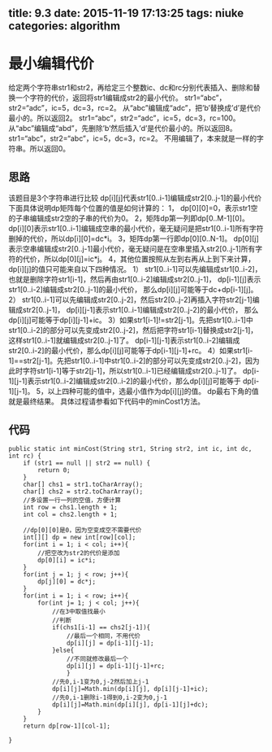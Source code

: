 title: 9.3
date: 2015-11-19 17:13:25
tags: niuke
categories: algorithm
---
# 最小编辑代价
给定两个字符串str1和str2，再给定三个整数ic、dc和rc分别代表插入、删除和替换一个字符的代价，返回将str1编辑成str2的最小代价。
str1=“abc”，str2=“adc”，ic=5，dc=3，rc=2。
从“abc”编辑成“adc”，把’b’替换成’d’是代价最小的。所以返回2。
str1=“abc”，str2=“adc”，ic=5，dc=3，rc=100。
从“abc”编辑成“abd”，先删除’b’然后插入’d’是代价最小的。所以返回8。
str1=“abc”，str2=“abc”，ic=5，dc=3，rc=2。
不用编辑了，本来就是一样的字符串。所以返回0。

<!--more-->

## 思路
该题目是3个字符串进行比较
dp[i][j]代表str1[0..i-1]编辑成str2[0..j-1]的最小代价
下面具体说明dp矩阵每个位置的值是如何计算的：
1， dp[0][0]=0，表示str1空的子串编辑成str2空的子串的代价为0。
2，矩阵dp第一列即dp[0..M-1][0]。 dp[i][0]表示str1[0..i-1]编辑成空串的最小代价，毫无疑问是把str1[0..i-1]所有字符删掉的代价，所以dp[i][0]=dc*i。
3，矩阵dp第一行即dp[0][0..N-1]。 dp[0][j]表示空串编辑成str2[0..j-1]最小代价，毫无疑问是在空串里插入str2[0..j-1]所有字符的代价，所以dp[0][j]=ic\*j。 
4，其他位置按照从左到右再从上到下来计算， dp[i][j]的值只可能来自以下四种情况。
1） str1[0..i-1]可以先编辑成str1[0..i-2]，也就是删除字符str1[i-1]，然后再由str1[0..i-2]编辑成str2[0..j-1]， dp[i-1][j]表示str1[0..i-2]编辑成str2[0..j-1]的最小代价， 那么dp[i][j]可能等于dc+dp[i-1][j]。
2） str1[0..i-1]可以先编辑成str2[0..j-2]，然后str2[0..j-2]再插入字符str2[j-1]编辑成str2[0..j-1]， dp[i][j-1]表示str1[0..i-1]编辑成str2[0..j-2]的最小代价， 那么dp[i][j]可能等于dp[i][j-1]+ic。
3）如果str1[i-1]!=str2[j-1]。先把str1[0..i-1]中str1[0..i-2]的部分可以先变成str2[0..j-2]，然后把字符str1[i-1]替换成str2[j-1]，这样str1[0..i-1]就编辑成str2[0..j-1]了。 
dp[i-1][j-1]表示str1[0..i-2]编辑成str2[0..i-2]的最小代价，那么dp[i][j]可能等于dp[i-1][j-1]+rc。
4）如果str1[i-1]==str2[j-1]。先把str1[0..i-1]中str1[0..i-2]的部分可以先变成str2[0..j-2]，因为此时字符str1[i-1]等于str2[j-1]，所以str1[0..i-1]已经编辑成str2[0..j-1]了。 
dp[i-1][j-1]表示str1[0..i-2]编辑成str2[0..i-2]的最小代价，那么dp[i][j]可能等于
dp[i-1][j-1]。
5，以上四种可能的值中，选最小值作为dp[i][j]的值。 dp最右下角的值就是最终结果。
具体过程请参看如下代码中的minCost1方法。

## 代码
```
public static int minCost(String str1, String str2, int ic, int dc, int rc) {
	if (str1 == null || str2 == null) {
		return 0;
	}
	char[] chs1 = str1.toCharArray();
	char[] chs2 = str2.toCharArray();
	//多设置一行一列的空值，方便计算
	int row = chs1.length + 1;
	int col = chs2.length + 1;
	
	//dp[0][0]是0，因为空变成空不需要代价
	int[][] dp = new int[row][col];
	for(int i = 1; i < col; i++){
		//把空改为str2的代价是添加
		dp[0][i] = ic*i;
	}
	for(int j = 1; j < row; j++){
		dp[j][0] = dc*j;
	}
	for(int i = 1; i < row; i++){
		for(int j= 1; j < col; j++){
			//在3中取值找最小
			//判断
			if(chs1[i-1] == chs2[j-1]){
				//最后一个相同，不用代价
				dp[i][j] = dp[i-1][j-1];
			}else{
				//不同就修改最后一个
				dp[i][j] = dp[i-1][j-1]+rc;
				}
			//先0,i-1变为0,j-2然后加上j-1
			dp[i][j]=Math.min(dp[i][j], dp[i][j-1]+ic);
			//先0,i-1删除i-1得到0,i-2变为0,j-1
			dp[i][j]=Math.min(dp[i][j], dp[i-1][j]+dc);
		}
	}
	return dp[row-1][col-1];
	
}
```